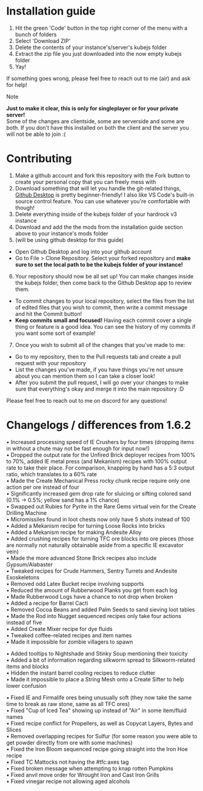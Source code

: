 # Installation guide
1. Hit the green 'Code' button in the top right corner of the menu with a bunch of folders
2. Select 'Download ZIP'
3. Delete the contents of your instance's/server's kubejs folder
4. Extract the zip file you just downloaded into the now empty kubejs folder
5. Yay!

If something goes wrong, please feel free to reach out to me (air) and ask for help!

> [!note]
> **Just to make it clear, this is only for singleplayer or for your private server!**  
> Some of the changes are clientside, some are serverside and some are both. If you don't have this installed on both the client and the server you will not be able to join :(

# Contributing
1. Make a github account and fork this repository with the Fork button to create your personal copy that you can freely mess with
2. Download something that will let you handle the git-related things, [Github Desktop](https://desktop.github.com/download/) is pretty beginner-friendly! I also like VS Code's built-in source control feature. You can use whatever you're comfortable with though!
3. Delete everything inside of the kubejs folder of your hardrock v3 instance
4. Download and add the the mods from the installation guide section above to your instance's mods folder
5. (will be using github desktop for this guide)
- Open Github Desktop and log into your github account
- Go to File > Clone Repository. Select your forked repository and **make sure to set the local path to be the kubejs folder of your instance!**
6. Your repository should now be all set up! You can make changes inside the kubejs folder, then come back to the Github Desktop app to review them.
- To commit changes to your local repository, select the files from the list of edited files that you wish to commit, then write a commit message and hit the Commit button!
- **Keep commits small and focused!** Having each commit cover a single thing or feature is a good idea. You can see the history of my commits if you want some sort of example!
7. Once you wish to submit all of the changes that you've made to me:
- Go to my repository, then to the Pull requests tab and create a pull request with your repository
- List the changes you've made, if you have things you're not unsure about you can mention them so I can take a closer look!
- After you submit the pull request, I will go over your changes to make sure that everything's okay and merge it into the main repository :D

Please feel free to reach out to me on discord for any questions!



# Changelogs / differences from 1.6.2
• Increased processing speed of IE Crushers by four times (dropping items in without a chute may not be fast enough for input now!) <br/>
• Dropped the output rate for the Unfired Brick deployer recipes from 100% to 70%, added IE metal press (and Mekanism) recipes with 100% output rate to take their place. For comparison, knapping by hand has a 5:3 output ratio, which translates to a 60% rate <br/>
• Made the Create Mechanical Press rocky chunk recipe require only one action per ore instead of four <br/>
• Significantly increased gem drop rate for sluicing or sifting colored sand (0.1% -> 0.5%; yellow sand has a 1% chance) <br/>
• Swapped out Rubies for Pyrite in the Rare Gems virtual vein for the Create Drilling Machine <br/>
• Micromissiles found in loot chests now only have 5 shots instead of 100 <br/>
• Added a Mekanism recipe for turning Loose Rocks into bricks <br/>
• Added a Mekanism recipe for making Andesite Alloy <br/>
• Added crushing recipes for turning TFC ore blocks into ore pieces (those are normally not naturally obtainable aside from a specific IE excavator vein) <br/>
• Made the more advanced Stone Brick recipes also include Gypsum/Alabaster <br/>
• Tweaked recipes for Crude Hammers, Sentry Turrets and Andesite Exoskeletons <br/>
• Removed odd Latex Bucket recipe involving supports <br/>
• Reduced the amount of Rubberwood Planks you get from each log <br/>
• Made Rubberwood Logs have a chance to not drop when broken <br/>
• Added a recipe for Barrel Cacti <br/>
• Removed Cocoa Beans and added Palm Seeds to sand sieving loot tables <br/>
• Made the Rod into Nugget sequenced recipes only take four actions instead of five <br/>
• Added Create Mixer recipe for dye fluids <br/>
• Tweaked coffee-related recipes and item names <br/>
• Made it impossible for zombie villagers to spawn <br/>

• Added tooltips to Nightshade and Stinky Soup mentioning their toxicity <br/>
• Added a bit of information regarding silkworm spread to Silkworm-related items and blocks <br/>
• Hidden the instant barrel cooling recipes to reduce clutter <br/>
• Made it impossible to place a String Mesh onto a Create Sifter to help lower confusion <br/>

• Fixed IE and Firmalife ores being unusually soft (they now take the same time to break as raw stone, same as all TFC ores) <br/>
• Fixed "Cup of Iced Tea" showing up instead of "Air" in some item/fluid names <br/>
• Fixed recipe conflict for Propellers, as well as Copycat Layers, Bytes and Slices <br/>
• Removed overlapping recipes for Sulfur (for some reason you were able to get powder directly from ore with some machines) <br/>
• Fixed the Iron Bloom sequenced recipe going straight into the Iron Hoe recipe <br/>
• Fixed TC Mattocks not having the #tfc:axes tag <br/>
• Fixed broken message when attempting to knap rotten Pumpkins <br/>
• Fixed anvil move order for Wrought Iron and Cast Iron Grills <br/>
• Fixed vinegar recipe not allowing aged alcohols <br/>
